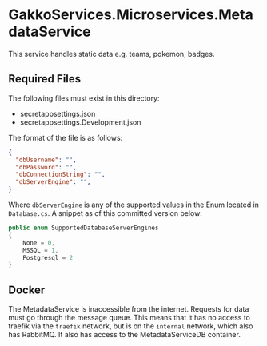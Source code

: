 # GakkoServices.Microservices.MetadataService

This service handles static data e.g. teams, pokemon, badges.

## Required Files

The following files must exist in this directory:

* secretappsettings.json
* secretappsettings.Development.json

The format of the file is as follows:

```json
{
  "dbUsername": "",
  "dbPassword": "",
  "dbConnectionString": "",
  "dbServerEngine": "",
}
```

Where `dbServerEngine` is any of the supported values in the Enum located in
`Database.cs`. A snippet as of this committed version below:

```c#
public enum SupportedDatabaseServerEngines
{
    None = 0,
    MSSQL = 1,
    Postgresql = 2
}
```

## Docker

The MetadataService is inaccessible from the internet. Requests for data must go
through the message queue. This means that it has no access to traefik via the
`traefik` network, but is on the `internal` network, which also has RabbitMQ. It
also has access to the MetadataServiceDB container.